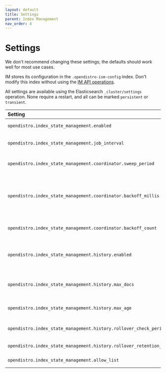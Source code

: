 ```yaml
---
layout: default
title: Settings
parent: Index Management
nav_order: 4
---
```


# Settings

We don't recommend changing these settings; the defaults should work well for most use cases.

IM stores its configuration in the `.opendistro-ism-config` index. Don't modify this index without using the [IM API operations](../api/).

All settings are available using the Elasticsearch `_cluster/settings` operation. None require a restart, and all can be marked `persistent` or `transient`.

Setting | Default | Description
:--| :- | :--------------
`opendistro.index_state_management.enabled` | True | Specifies whether IM is enabled or not.
`opendistro.index_state_management.job_interval` | 5 minutes | The interval at which the managed index jobs are run.
`opendistro.index_state_management.coordinator.sweep_period` | 10 minutes | How often the routine background sweep is run.
`opendistro.index_state_management.coordinator.backoff_millis` | 50 milliseconds | The backoff time between retries for failures in the `ManagedIndexCoordinator` (such as when we update managed indices).
`opendistro.index_state_management.coordinator.backoff_count` | 2 | The count of retries for failures in the `ManagedIndexCoordinator`.
`opendistro.index_state_management.history.enabled` | True | Specifies whether audit history is enabled or not. The logs from ISM are automatically indexed to a logs document.
`opendistro.index_state_management.history.max_docs` | 2,500,000 | The maximum number of documents before rolling over the audit history index.
`opendistro.index_state_management.history.max_age` | 24 hours | The maximum age before rolling over the audit history index.
`opendistro.index_state_management.history.rollover_check_period` | 8 hours | The time between rollover checks for the audit history index.
`opendistro.index_state_management.history.rollover_retention_period` | 30 days | How long audit history indices are kept.
`opendistro.index_state_management.allow_list` | All actions | List of actions that you can use.
